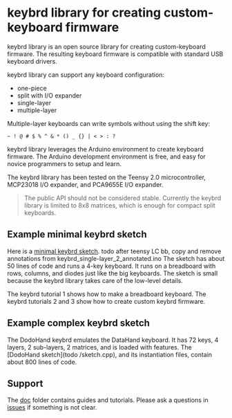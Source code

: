 keybrd library for creating custom-keyboard firmware
====================================================
keybrd library is an open source library for creating custom-keyboard firmware.
The resulting keyboard firmware is compatible with standard USB keyboard drivers.

keybrd library can support any keyboard configuration:
* one-piece
* split with I/O expander
* single-layer
* multiple-layer

Multiple-layer keyboards can write symbols without using the shift key:

    ~ ! @ # $ % ^ & * () _ {} | < > : ?

keybrd library leverages the Arduino environment to create keyboard firmware.
The Arduino development environment is free, and easy for novice programmers to setup and learn.

The keybrd library has been tested on the Teensy 2.0 microcontroller, MCP23018 I/O expander, and PCA9655E I/O expander.

> The public API should not be considered stable.
> Currently the keybrd library is limited to 8x8 matrices, which is enough for compact split keyboards.

Example minimal keybrd sketch
-----------------------------
Here is a [minimal keybrd sketch](keybrd_single-layer_2/keybrd_single-layer_2.ino).
    todo after teensy LC bb, copy and remove annotations from keybrd_single-layer_2_annotated.ino
The sketch has about 50 lines of code and runs a 4-key keyboard.
It runs on a breadboard with rows, columns, and diodes just like the big keyboards.
The sketch is small because the keybrd library takes care of the low-level details.

The keybrd tutorial 1 shows how to make a breadboard keyboard.
The keybrd tutorials 2 and 3 show how to create custom keybrd firmware.

Example complex keybrd sketch
-----------------------------
The DodoHand keybrd emulates the DataHand keyboard.
It has 72 keys, 4 layers, 2 sub-layers, 2 matrices, and is loaded with features.
The [DodoHand sketch](todo /sketch.cpp), and its instantiation files, contain about 800 lines of code.

Support
-------
The [doc](doc) folder contains guides and tutorials.
Please ask a questions in [issues](https://github.com/wolfv6/Keybrd/issues) if something is not clear.
